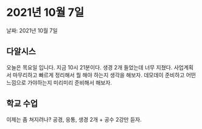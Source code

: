 # 2021년 10월 7일

날짜: 2021년 10월 7일

## 다알시스

오늘은 목요일 입니다.
지금 10시 21분이다. 생경 2개 들었는데 너무 지쳤다.
사업계획서 마무리하고 빠르게 정리해서 뭘 해야 하는지 생각을 해보자.
데모데이 준비하고 어떤 느낌으로 가야하는지 미리미리 준비해서 해보자.

## 학교 수업

이제는 좀 쳐지려나?
공경, 응통, 생경 2개 + 공수 2강만 듣자.
